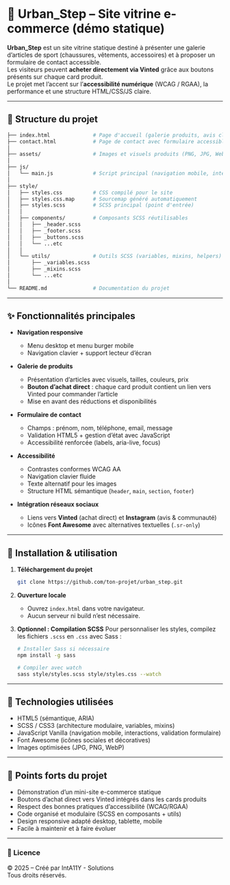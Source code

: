 # 👟 Urban_Step – Site vitrine e-commerce (démo statique)

**Urban_Step** est un site vitrine statique destiné à présenter une galerie d’articles de sport (chaussures, vêtements, accessoires) et à proposer un formulaire de contact accessible.  
Les visiteurs peuvent **acheter directement via Vinted** grâce aux boutons présents sur chaque card produit.  
Le projet met l’accent sur l’**accessibilité numérique** (WCAG / RGAA), la performance et une structure HTML/CSS/JS claire.

---

## 📂 Structure du projet

```bash
├── index.html              # Page d'accueil (galerie produits, avis clients, etc.)
├── contact.html            # Page de contact avec formulaire accessible
│
├── assets/                 # Images et visuels produits (PNG, JPG, WebP, SVG, logos)
│
├── js/
│   └── main.js             # Script principal (navigation mobile, interactions, formulaire)
│
├── style/
│   ├── styles.css          # CSS compilé pour le site
│   ├── styles.css.map      # Sourcemap généré automatiquement
│   ├── styles.scss         # SCSS principal (point d'entrée)
│   │
│   ├── components/         # Composants SCSS réutilisables
│   │   ├── _header.scss
│   │   ├── _footer.scss
│   │   ├── _buttons.scss
│   │   └── ...etc
│   │
│   └── utils/              # Outils SCSS (variables, mixins, helpers)
│       ├── _variables.scss
│       ├── _mixins.scss
│       └── ...etc
│
└── README.md               # Documentation du projet
```

---

## ✨ Fonctionnalités principales

- **Navigation responsive**
  - Menu desktop et menu burger mobile
  - Navigation clavier + support lecteur d’écran

- **Galerie de produits**
  - Présentation d’articles avec visuels, tailles, couleurs, prix
  - **Bouton d’achat direct** : chaque card produit contient un lien vers Vinted pour commander l’article
  - Mise en avant des réductions et disponibilités

- **Formulaire de contact**
  - Champs : prénom, nom, téléphone, email, message
  - Validation HTML5 + gestion d’état avec JavaScript
  - Accessibilité renforcée (labels, aria-live, focus)

- **Accessibilité**
  - Contrastes conformes WCAG AA
  - Navigation clavier fluide
  - Texte alternatif pour les images
  - Structure HTML sémantique (`header`, `main`, `section`, `footer`)

- **Intégration réseaux sociaux**
  - Liens vers **Vinted** (achat direct) et **Instagram** (avis & communauté)
  - Icônes **Font Awesome** avec alternatives textuelles (`.sr-only`)

---

## 🚀 Installation & utilisation

1. **Téléchargement du projet**
   ```bash
   git clone https://github.com/ton-projet/urban_step.git
   ```

2. **Ouverture locale**
   - Ouvrez `index.html` dans votre navigateur.
   - Aucun serveur ni build n’est nécessaire.

3. **Optionnel : Compilation SCSS**
   Pour personnaliser les styles, compilez les fichiers `.scss` en `.css` avec Sass :
   ```bash
   # Installer Sass si nécessaire
   npm install -g sass

   # Compiler avec watch
   sass style/styles.scss style/styles.css --watch
   ```

---

## 🔧 Technologies utilisées

- HTML5 (sémantique, ARIA)
- SCSS / CSS3 (architecture modulaire, variables, mixins)
- JavaScript Vanilla (navigation mobile, interactions, validation formulaire)
- Font Awesome (icônes sociales et décoratives)
- Images optimisées (JPG, PNG, WebP)

---

## 📌 Points forts du projet

- Démonstration d’un mini-site e-commerce statique
- Boutons d’achat direct vers Vinted intégrés dans les cards produits
- Respect des bonnes pratiques d’accessibilité (WCAG/RGAA)
- Code organisé et modulaire (SCSS en composants + utils)
- Design responsive adapté desktop, tablette, mobile
- Facile à maintenir et à faire évoluer

---

### 📄 Licence

© 2025 – Créé par IntA11Y - Solutions  
Tous droits réservés.
